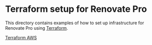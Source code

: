 # Terraform setup for Renovate Pro

This directory contains examples of how to set up infrastructure for Renovate Pro using [Terraform](https://www.terraform.io/).

[Terraform AWS](./aws/readme.md)
